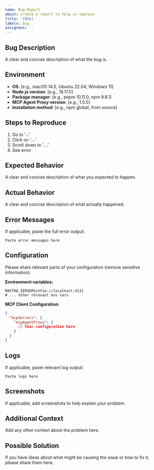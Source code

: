 ```yaml
---
name: Bug Report
about: Create a report to help us improve
title: '[BUG] '
labels: bug
assignees: ''
---
```


## Bug Description

A clear and concise description of what the bug is.

## Environment

- **OS**: [e.g., macOS 14.5, Ubuntu 22.04, Windows 11]
- **Node.js version**: [e.g., 18.17.0]
- **Package manager**: [e.g., pnpm 10.11.0, npm 9.8.1]
- **MCP Agent Proxy version**: [e.g., 1.0.0]
- **Installation method**: [e.g., npm global, from source]

## Steps to Reproduce

1. Go to '...'
2. Click on '....'
3. Scroll down to '....'
4. See error

## Expected Behavior

A clear and concise description of what you expected to happen.

## Actual Behavior

A clear and concise description of what actually happened.

## Error Messages

If applicable, paste the full error output:

```
Paste error messages here
```

## Configuration

Please share relevant parts of your configuration (remove sensitive information):

**Environment variables:**

```env
MASTRA_SERVERS=http://localhost:4111
# ... other relevant env vars
```

**MCP Client Configuration:**

```json
{
  "mcpServers": {
    "mcpAgentProxy": {
      // Your configuration here
    }
  }
}
```

## Logs

If applicable, paste relevant log output:

```
Paste logs here
```

## Screenshots

If applicable, add screenshots to help explain your problem.

## Additional Context

Add any other context about the problem here.

## Possible Solution

If you have ideas about what might be causing the issue or how to fix it, please share them here.
